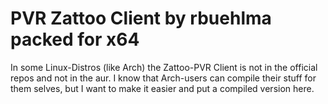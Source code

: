# PVR Zattoo Client by rbuehlma packed for x64

In some Linux-Distros (like Arch) the Zattoo-PVR Client is not in the official repos and not in the aur. I know that Arch-users can compile their stuff for them selves, but I want to make it easier and put a compiled version here.
